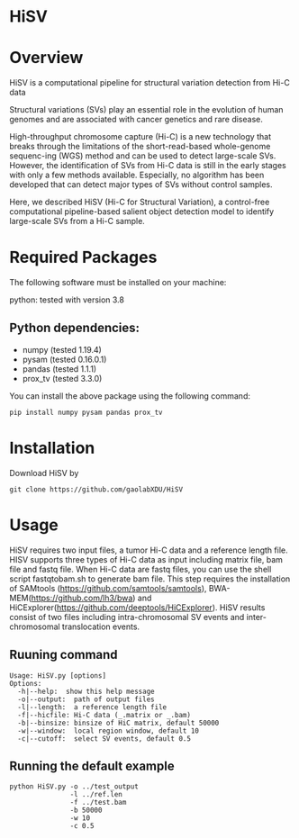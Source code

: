 # HiSV
# Overview
HiSV is a computational pipeline for structural variation detection from Hi-C data

Structural variations (SVs) play an essential role in the evolution of human genomes and are associated with cancer genetics and rare disease.

High-throughput chromosome capture (Hi-C) is a new technology that breaks through the limitations of the short-read-based whole-genome sequenc-ing (WGS) method and can be used to detect large-scale SVs. However, the identification of SVs from Hi-C data is still in the early stages with only a few methods available. Especially, no algorithm has been developed that can detect major types of SVs without control samples.

Here, we described HiSV (Hi-C for Structural Variation), a control-free computational pipeline-based salient object detection model to identify large-scale SVs from a Hi-C sample. 

# Required Packages
The following software must be installed on your machine:

python: tested with version 3.8

## Python dependencies:
* numpy (tested 1.19.4)
* pysam (tested 0.16.0.1)
* pandas (tested 1.1.1)
* prox_tv (tested 3.3.0)

You can install the above package using the following command:
```
pip install numpy pysam pandas prox_tv
```

# Installation
Download HiSV by
```
git clone https://github.com/gaolabXDU/HiSV

```

# Usage
HiSV requires two input files, a tumor Hi-C data and a reference length file. HISV supports three types of Hi-C data as input including matrix file, bam file and fastq file. When Hi-C data are fastq files, you can use the shell script fastqtobam.sh to generate bam file. This step requires the installation of SAMtools (https://github.com/samtools/samtools), BWA-MEM(https://github.com/lh3/bwa) and HiCExplorer(https://github.com/deeptools/HiCExplorer). HiSV results consist of two files including intra-chromosomal SV events and inter-chromosomal translocation events. 

## Ruuning command
```
Usage: HiSV.py [options]
Options:
  -h|--help:  show this help message
  -o|--output:  path of output files
  -l|--length:  a reference length file
  -f|--hicfile: Hi-C data (_.matrix or _.bam)
  -b|--binsize: binsize of HiC matrix, default 50000
  -w|--window:  local region window, default 10
  -c|--cutoff:  select SV events, default 0.5
```
## Running the default example
```
python HiSV.py -o ../test_output 
               -l ../ref.len 
               -f ../test.bam 
               -b 50000
               -w 10
               -c 0.5
```

 





